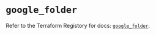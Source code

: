 # `google_folder`

Refer to the Terraform Registory for docs: [`google_folder`](https://registry.terraform.io/providers/hashicorp/google-beta/4.73.2/docs/resources/google_folder).
